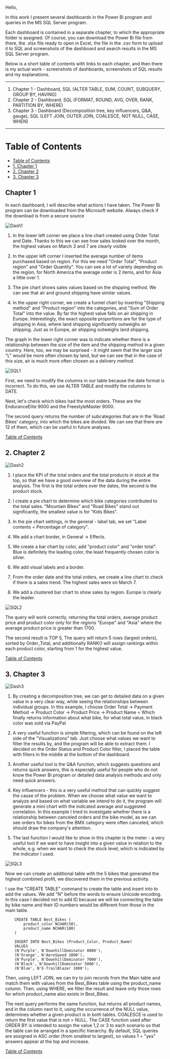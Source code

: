Hello,

in this work I present several dashboards in the Power Bi program and queries in the MS SQL Server program.

Each dashboard is contained in a separate chapter, to which the appropriate folder is assigned. Of course, you can download the Power Bi file from there, the .xlsx file ready to open in Excel, the file in the .csv form to upload it to SQL and screenshots of the dashboard and search results in the MS SQL Server program.

Below is a short table of contents with links to each chapter, and then there is my actual work - screenshots of dashboards, screenshots of SQL results and my explanations.

---

1. Chapter 1 - Dashboard, SQL (ALTER TABLE, SUM, COUNT, SUBQUERY, GROUP BY, HAVING)
2. Chapter 2 - Dashboard, SQL (FORMAT, ROUND, AVG, OVER, RANK, PARTITION BY, WHERE)
3. Chapter 3 - Dashboard (Decomposition tree, key influencers, Q&A, gauge), SQL (LEFT JOIN, OUTER JOIN, COALESCE, NOT NULL, CASE, WHEN)

---

# Table of Contents
- [Table of Contents](#table-of-contents)
- [1. Chapter 1](#1-chapter-1)
- [2. Chapter 2](#2-chapter-2)
- [3. Chapter 3](#3-chapter-3)


## **Chapter 1**

In each dashboard, I will describe what actions I have taken. The Power Bi program can be downloaded from the Microsoft website. Always check if the download is from a secure source

![Dash1](https://github.com/user-attachments/assets/54561d3b-ef13-4c00-a9d0-461d8defe870)


1. In the lower left corner we place a line chart created using Order Total and Date. Thanks to this we can see how sales looked over the month, the highest values ​​on March 3 and 7 are clearly visible

2. In the upper left corner I inserted the average number of items purchased based on region. For this we need "Order Total", "Product region" and "Order Quantity". You can see a lot of variety depending on the region, for North America the average order is 2 items, and for Asia a little over 1.

3. The pie chart shows sales values ​​based on the shipping method. We can see that air and ground shipping have similar values.

4. In the upper right corner, we create a funnel chart by inserting "Shipping method" and "Product region" into the categories, and "Sum of Order Total" into the value. By far the highest value falls on air shipping in Europe. Interestingly, the exact opposite proportions are for the type of shipping in Asia, where land shipping significantly outweighs air shipping. Just as in Europe, air shipping outweighs land shipping.

The graph in the lower right corner was to indicate whether there is a relationship between the size of the item and the shipping method in a given country. Here, too, we may be surprised - it might seem that the larger size "L" would be more often chosen by land, but we can see that in the case of this size, air is much more often chosen as a delivery method.

![SQL1](https://github.com/user-attachments/assets/71d8b56d-69af-45e5-b83f-50b3346815a8)

First, we need to modify the columns in our table because the date format is incorrect. To do this, we use ALTER TABLE and modify the columns to DATE.

Next, let's check which bikes had the most orders. These are the EnduranceElite 9000 and the FreestyleMaster 9000.

The second query returns the number of subcategories that are in the 'Road Bikes' category, into which the bikes are divided. We can see that there are 12 of them, which can be useful in future analyses.

  [Table of Contents](#table-of-contents)
## **2. Chapter 2** 

![Dash2](https://github.com/user-attachments/assets/b834fa39-2891-4c88-9a09-648153a2982b)

1. I place the KPI of the total orders and the total products in stock at the top, so that we have a good overview of the data during the entire analysis. The first is the total orders over the dates, the second is the product stock.

2. I create a pie chart to determine which bike categories contributed to the total sales. "Mountain Bikes" and "Road Bikes" stand out significantly, the smallest value is for "Kids Bikes".

3. In the pie chart settings, in the general - label tab, we set "Label contents = Percentage of category".

4. We add a chart border, in General -> Effects.

5. We create a bar chart by color, add "product color" and "order total". Blue is definitely the leading color, the least frequently chosen color is silver.

6. We add visual labels and a border.

7. From the order date and the total orders, we create a line chart to check if there is a sales trend. The highest sales were on March 7.

8. We add a clustered bar chart to show sales by region. Europe is clearly the leader.

![SQL2](https://github.com/user-attachments/assets/41351010-baec-4c22-88dc-334d0fb1b65e)

The query will work correctly, returning the total orders, average product price and product color only for the regions "Europe" and "Asia" where the average product price is greater than 1700.

The second result is TOP 5, The query will return 5 rows (largest orders), sorted by Order_Total, and additionally RANK() will assign rankings within each product color, starting from 1 for the highest value.

 [Table of Contents](#table-of-contents)
## **3. Chapter 3** 

![Dash3](https://github.com/user-attachments/assets/e810e9b7-1224-4e8f-b272-adb4099f6de9)

1. By creating a decomposition tree, we can get to detailed data on a given value in a very clear way, while seeing the relationships between individual groups. In this example, I choose Order Total -> Payment Method -> Product Color -> Product Price -> Product Name = Which finally returns information about what bike, for what total value, in black color was sold via PayPal

2. A very useful function is simple filtering, which can be found on the left side of the "Visualizations" tab. Just choose what values ​​we want to filter the results by, and the program will be able to extract them. I decided on the Order Status and Product Color filter, I placed the table with filters in the middle at the bottom of the dashboard.

3. Another useful tool is the Q&A function, which suggests questions and returns quick answers, this is especially useful for people who do not know the Power Bi program or detailed data analysis methods and only need quick answers.

4. Key influencers - this is a very useful method that can quickly suggest the cause of the problem. When we choose what value we want to analyze and based on what variable we intend to do it, the program will generate a mini chart with the indicated average and suggested correlation. In this example I tried to investigate whether there is a relationship between canceled orders and the bike model, as we can see orders for bikes from the BMX category were often canceled, which should draw the company's attention.

5. The last function I would like to show in this chapter is the meter - a very useful tool if we want to have insight into a given value in relation to the whole, e.g. when we want to check the stock level, which is indicated by the indicator I used.

![SQL3](https://github.com/user-attachments/assets/7e01d352-059a-4ec9-940b-c8db2474cfcf)

Now we can create an additional table with the 5 bikes that generated the highest combined profit, we discovered them in the previous activity.

I use the "CREATE TABLE" command to create the table and insert into to add the values. We add "N" before the words to ensure Unicode encoding. In this case I decided not to add ID because we will be connecting the table by bike name and their ID numbers would be different from those in the main table.

		CREATE TABLE Best_Bikes (
		    product_color NCHAR(50),
		    product_name NCHAR(100)
		)
		
		INSERT INTO Best_Bikes (Product_Color, Product_Name)
		VALUES
		(N'Purple', N'DownhillDominator 8000'),
		(N'Orange', N'AeroSpeed 1000'),
		(N'Purple', N'DownhillDominator 7000'),
		(N'Black', N'DownhillDominator 5000'),
		(N'Blue', N'E-TrailBlazer 1000');

Then, using LEFT JOIN, we can try to join records from the Main table and match them with values ​​from the Best_Bikes table using the product_name column. Then, using WHERE, we filter the result and leave only those rows for which product_name also exists in Best_Bikes.

The next query performs the same function, but returns all product names, and in the column next to it, using the occurrence of the NULL value, determines whether a given product is in both tables. COALESCE is used to return the first value that is not = NULL. The CASE function used after ORDER BY is intended to assign the value 1,2 or 3 to each scenario so that the table can be arranged in a specific hierarchy. By default, SQL queries are assigned in ASC order (from smallest to largest), so values ​​1 = "yes" answers appear at the top and increase.

[Table of Contents](#table-of-contents)
  



